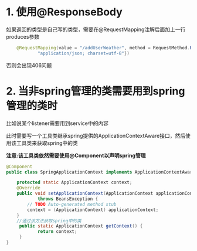 # 1. 使用@ResponseBody

如果返回的类型是自己写的类型，需要在@RequestMapping注解后面加上一行produces参数

```java
    @RequestMapping(value = "/addUserWeather", method = RequestMethod.POST , produces = {
            "application/json; charset=utf-8"})
```

否则会出现406问题

# 2. 当非spring管理的类需要用到spring管理的类时

比如说某个listener需要用到service中的内容

此时需要写一个工具类继承spring提供的ApplicationContextAware接口，然后使用该工具类来获取spring中的类


**注意:该工具类依然需要使用@Component以声明spring管理**

```java
@Component
public class SpringApplicationContext implements ApplicationContextAware {

    protected static ApplicationContext context;
    @Override
    public void setApplicationContext(ApplicationContext applicationContext)
            throws BeansException {
        // TODO Auto-generated method stub
        context = (ApplicationContext) applicationContext;
    }
    //通过该方法获取spring中的类
     public static ApplicationContext getContext() {  
            return context;  
     }
}
```